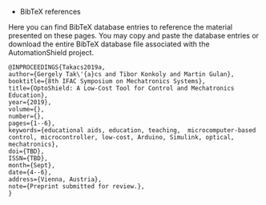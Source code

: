 * BibTeX references

Here you can find BibTeX database entries to reference the material presented on these pages. You may copy and paste the database entries or download the entire BibTeX database file associated with the AutomationShield project.

```
@INPROCEEDINGS{Takacs2019a,
author={Gergely Tak\'{a}cs and Tibor Konkoly and Martin Gulan},
booktitle={8th IFAC Symposium on Mechatronics Systems},
title={OptoShield: A Low-Cost Tool for Control and Mechatronics Education},
year={2019},
volume={},
number={},
pages={1--6},
keywords={educational aids, education, teaching,  microcomputer-based control, microcontroller, low-cost, Arduino, Simulink, optical, mechatronics},
doi={TBD},
ISSN={TBD},
month={Sept},
date={4--6},
address={Vienna, Austria},
note={Preprint submitted for review.},
}
```